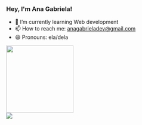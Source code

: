 ### Hey, I'm Ana Gabriela!

- 🌱 I’m currently learning Web development
- 📫 How to reach me: anagabrieladev@gmail.com
- 😄 Pronouns: ela/dela

<div>
  <a href="https://github.com/AnaGabrielaDev">
  <img height="180em" src="https://github-readme-stats.vercel.app/api?username=AnaGabrielaDev&show_icons=true&theme=nightowl&include_all_commits=true&count_private=true"?>
  
</div>

<div>
  <a href="https://www.linkedin.com/in/anagabrieladasilvab/" target="_blank"><img src="https://img.shields.io/badge/LinkedIn-0077B5?style=for-the-badge&logo=linkedin&logoColor=white" target="_blank"</a>

</div>
